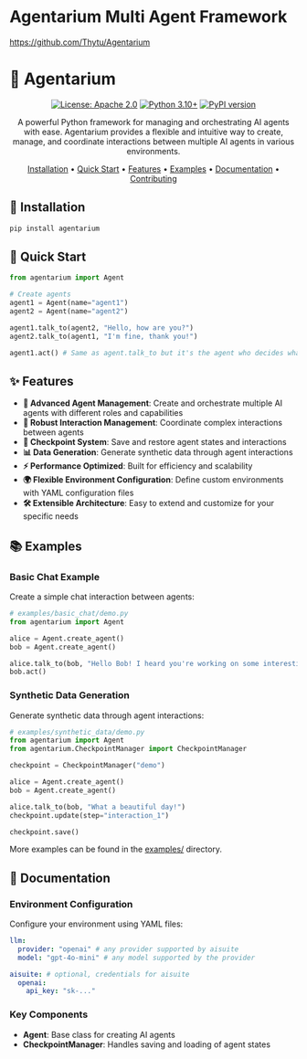 # Agentarium Multi Agent Framework

https://github.com/Thytu/Agentarium

# 🌿 Agentarium

<div align="center">

[![License: Apache 2.0](https://img.shields.io/badge/license-Apache%202.0-yellow.svg)](https://opensource.org/licenses/Apache-2.0)
[![Python 3.10+](https://img.shields.io/badge/python-3.10+-blue.svg)](https://www.python.org/downloads/)
[![PyPI version](https://badge.fury.io/py/agentarium.svg)](https://badge.fury.io/py/agentarium)

A powerful Python framework for managing and orchestrating AI agents with ease. Agentarium provides a flexible and intuitive way to create, manage, and coordinate interactions between multiple AI agents in various environments.

[Installation](#installation) •
[Quick Start](#quick-start) •
[Features](#features) •
[Examples](#examples) •
[Documentation](#documentation) •
[Contributing](#contributing)

</div>

## 🚀 Installation

```bash
pip install agentarium
```

## 🎯 Quick Start

```python
from agentarium import Agent

# Create agents
agent1 = Agent(name="agent1")
agent2 = Agent(name="agent2")

agent1.talk_to(agent2, "Hello, how are you?")
agent2.talk_to(agent1, "I'm fine, thank you!")

agent1.act() # Same as agent.talk_to but it's the agent who decides what to do
```

## ✨ Features

- **🤖 Advanced Agent Management**: Create and orchestrate multiple AI agents with different roles and capabilities
- **🔄 Robust Interaction Management**: Coordinate complex interactions between agents
- **💾 Checkpoint System**: Save and restore agent states and interactions
- **📊 Data Generation**: Generate synthetic data through agent interactions
- **⚡ Performance Optimized**: Built for efficiency and scalability
- **🌍 Flexible Environment Configuration**: Define custom environments with YAML configuration files
- **🛠️ Extensible Architecture**: Easy to extend and customize for your specific needs

## 📚 Examples

### Basic Chat Example
Create a simple chat interaction between agents:

```python
# examples/basic_chat/demo.py
from agentarium import Agent

alice = Agent.create_agent()
bob = Agent.create_agent()

alice.talk_to(bob, "Hello Bob! I heard you're working on some interesting data science projects.")
bob.act()
```

### Synthetic Data Generation
Generate synthetic data through agent interactions:

```python
# examples/synthetic_data/demo.py
from agentarium import Agent
from agentarium.CheckpointManager import CheckpointManager

checkpoint = CheckpointManager("demo")

alice = Agent.create_agent()
bob = Agent.create_agent()

alice.talk_to(bob, "What a beautiful day!")
checkpoint.update(step="interaction_1")

checkpoint.save()
```

More examples can be found in the [examples/](examples/) directory.

## 📖 Documentation

### Environment Configuration
Configure your environment using YAML files:

```yaml
llm:
  provider: "openai" # any provider supported by aisuite
  model: "gpt-4o-mini" # any model supported by the provider

aisuite: # optional, credentials for aisuite
  openai:
    api_key: "sk-..."
```

### Key Components

- **Agent**: Base class for creating AI agents
- **CheckpointManager**: Handles saving and loading of agent states